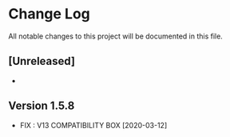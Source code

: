 # Change Log
All notable changes to this project will be documented in this file.

## [Unreleased]

- 

## Version 1.5.8
- FIX : V13 COMPATIBILITY BOX [2020-03-12]

